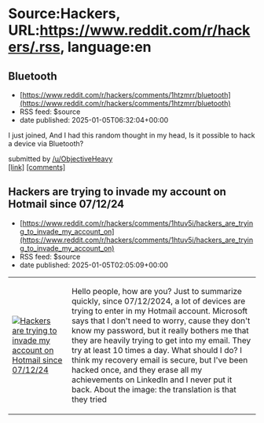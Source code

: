 # Source:Hackers, URL:https://www.reddit.com/r/hackers/.rss, language:en

## Bluetooth
 - [https://www.reddit.com/r/hackers/comments/1htzmrr/bluetooth](https://www.reddit.com/r/hackers/comments/1htzmrr/bluetooth)
 - RSS feed: $source
 - date published: 2025-01-05T06:32:04+00:00

<!-- SC_OFF --><div class="md"><p>I just joined, And I had this random thought in my head, Is it possible to hack a device via Bluetooth? </p> </div><!-- SC_ON --> &#32; submitted by &#32; <a href="https://www.reddit.com/user/ObjectiveHeavy"> /u/ObjectiveHeavy </a> <br/> <span><a href="https://www.reddit.com/r/hackers/comments/1htzmrr/bluetooth/">[link]</a></span> &#32; <span><a href="https://www.reddit.com/r/hackers/comments/1htzmrr/bluetooth/">[comments]</a></span>

## Hackers are trying to invade my account on Hotmail since 07/12/24
 - [https://www.reddit.com/r/hackers/comments/1htuv5i/hackers_are_trying_to_invade_my_account_on](https://www.reddit.com/r/hackers/comments/1htuv5i/hackers_are_trying_to_invade_my_account_on)
 - RSS feed: $source
 - date published: 2025-01-05T02:05:09+00:00

<table> <tr><td> <a href="https://www.reddit.com/r/hackers/comments/1htuv5i/hackers_are_trying_to_invade_my_account_on/"> <img src="https://preview.redd.it/0vjpe7ba23be1.jpeg?width=640&amp;crop=smart&amp;auto=webp&amp;s=f7ba3afe203bfc4548ff37870a692aaca39eee83" alt="Hackers are trying to invade my account on Hotmail since 07/12/24" title="Hackers are trying to invade my account on Hotmail since 07/12/24" /> </a> </td><td> <!-- SC_OFF --><div class="md"><p>Hello people, how are you? Just to summarize quickly, since 07/12/2024, a lot of devices are trying to enter in my Hotmail account. Microsoft says that I don&#39;t need to worry, cause they don&#39;t know my password, but it really bothers me that they are heavily trying to get into my email. They try at least 10 times a day. What should I do? I think my recovery email is secure, but I&#39;ve been hacked once, and they erase all my achievements on LinkedIn and I never put it back. About the image: the translation is that they tried 

